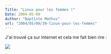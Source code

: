 ```yaml
---
Title: "Linux pour les femmes !"
Date: 2004-05-09
Author: "Baptiste Mathus"
url: "2004/05/09/39-linux-pour-les-femmes"
---
```




J'ai trouvé ça sur Internet et cela me fait bien rire :

![](http://unix.rulez.org/~calver/pictures/Linux4women.jpg)

